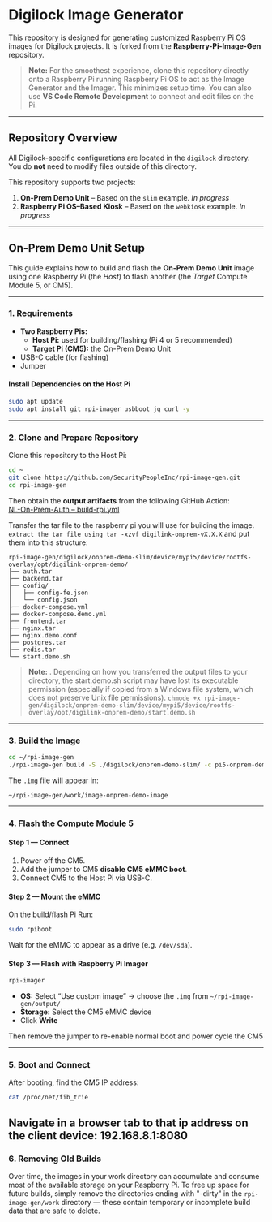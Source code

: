 # Digilock Image Generator

This repository is designed for generating customized Raspberry Pi OS images for Digilock projects. It is forked from the **Raspberry-Pi-Image-Gen** repository.

> **Note:** For the smoothest experience, clone this repository directly onto a Raspberry Pi running Raspberry Pi OS to act as the Image Generator and the Imager. This minimizes setup time. You can also use **VS Code Remote Development** to connect and edit files on the Pi.

---

## Repository Overview

All Digilock-specific configurations are located in the `digilock` directory.  
You do **not** need to modify files outside of this directory.

This repository supports two projects:

1. **On-Prem Demo Unit** – Based on the `slim` example. *In progress*
2. **Raspberry Pi OS–Based Kiosk** – Based on the `webkiosk` example. *In progress*

---

## On-Prem Demo Unit Setup

This guide explains how to build and flash the **On-Prem Demo Unit** image using one Raspberry Pi (the *Host*) to flash another (the *Target* Compute Module 5, or CM5).

---

### 1. Requirements

- **Two Raspberry Pis:**
  - **Host Pi:** used for building/flashing (Pi 4 or 5 recommended)
  - **Target Pi (CM5):** the On-Prem Demo Unit
- USB-C cable (for flashing)
- Jumper

#### Install Dependencies on the Host Pi

```bash
sudo apt update
sudo apt install git rpi-imager usbboot jq curl -y
```

---

### 2. Clone and Prepare Repository

Clone this repository to the Host Pi:

```bash
cd ~
git clone https://github.com/SecurityPeopleInc/rpi-image-gen.git
cd rpi-image-gen
```

Then obtain the **output artifacts** from the following GitHub Action:  
[NL-On-Prem-Auth – build-rpi.yml](https://github.com/SecurityPeopleInc/NL-On-Prem-Auth/actions/workflows/build-rpi.yml)

Transfer the tar file to the raspberry pi you will use for building the image. 
`extract the tar file using tar -xzvf digilink-onprem-vX.X.X`
and put them into this structure:

```
rpi-image-gen/digilock/onprem-demo-slim/device/mypi5/device/rootfs-overlay/opt/digilink-onprem-demo/
├── auth.tar
├── backend.tar
├── config/
│   ├── config-fe.json
│   └── config.json
├── docker-compose.yml
├── docker-compose.demo.yml
├── frontend.tar
├── nginx.tar
├── nginx.demo.conf
├── postgres.tar
├── redis.tar
└── start.demo.sh
```
> **Note:** . Depending on how you transferred the output files to your directory, the start.demo.sh script may have lost its executable permission (especially if copied from a Windows file system, which does not preserve Unix file permissions).
`chmode +x rpi-image-gen/digilock/onprem-demo-slim/device/mypi5/device/rootfs-overlay/opt/digilink-onprem-demo/start.demo.sh`

---

### 3. Build the Image

```bash
cd ~/rpi-image-gen
./rpi-image-gen build -S ./digilock/onprem-demo-slim/ -c pi5-onprem-demo.yaml
```

The `.img` file will appear in:

```
~/rpi-image-gen/work/image-onprem-demo-image
```

---

###  4. Flash the Compute Module 5

#### Step 1 — Connect
1. Power off the CM5.
2. Add the jumper to CM5 **disable CM5 eMMC boot**.
3. Connect CM5 to the Host Pi via USB-C.

#### Step 2 — Mount the eMMC
On the build/flash Pi
Run:
```bash
sudo rpiboot
```
Wait for the eMMC to appear as a drive (e.g. `/dev/sda`).

#### Step 3 — Flash with Raspberry Pi Imager
```bash
rpi-imager
```
- **OS:** Select “Use custom image” → choose the `.img` from `~/rpi-image-gen/output/`
- **Storage:** Select the CM5 eMMC device
- Click **Write**

Then remove the jumper to re-enable normal boot and power cycle the CM5

---

### 5. Boot and Connect

After booting, find the CM5 IP address:

```bash
cat /proc/net/fib_trie
```
Navigate in a browser tab to that ip address on the client device: 192.168.8.1:8080
---

### 6. Removing Old Builds
Over time, the images in your work directory can accumulate and consume most of the available storage on your Raspberry Pi.
To free up space for future builds, simply remove the directories ending with "-dirty" in the `rpi-image-gen/work` directory — these contain temporary or incomplete build data that are safe to delete.
